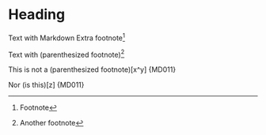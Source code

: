 # Heading

Text with Markdown Extra footnote[^1]

Text with (parenthesized footnote)[^2]

This is not a (parenthesized footnote)[x^y] {MD011}

Nor (is this)[z] {MD011}

[^1]: Footnote
[^2]: Another footnote
